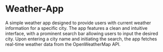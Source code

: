 # Weather-App
A simple weather app designed to provide users with current weather information for a specific city. The app features a clean and intuitive interface, with a prominent search bar allowing users to input the desired city. Upon entering a city name and initiating the search, the app fetches real-time weather data from the OpenWeatherMap API.
